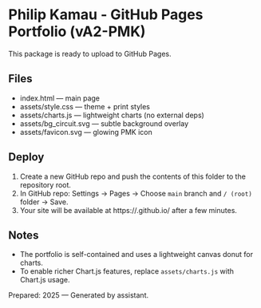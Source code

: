 # Philip Kamau - GitHub Pages Portfolio (vA2-PMK)

This package is ready to upload to GitHub Pages.

## Files
- index.html — main page
- assets/style.css — theme + print styles
- assets/charts.js — lightweight charts (no external deps)
- assets/bg_circuit.svg — subtle background overlay
- assets/favicon.svg — glowing PMK icon

## Deploy
1. Create a new GitHub repo and push the contents of this folder to the repository root.
2. In GitHub repo: Settings → Pages → Choose `main` branch and `/ (root)` folder → Save.
3. Your site will be available at https://<username>.github.io/<repo> after a few minutes.

## Notes
- The portfolio is self-contained and uses a lightweight canvas donut for charts.
- To enable richer Chart.js features, replace `assets/charts.js` with Chart.js usage.

Prepared: 2025 — Generated by assistant.
